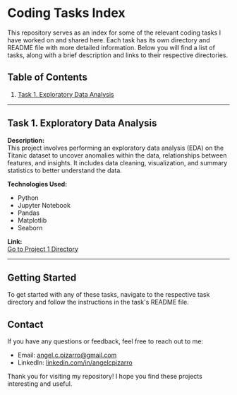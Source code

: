 # Coding Tasks Index

This repository serves as an index for some of the relevant coding tasks I have worked on and shared here. Each task has its own directory and README file with more detailed information. Below you will find a list of tasks, along with a brief description and links to their respective directories.

## Table of Contents

1. [Task 1. Exploratory Data Analysis](#Task-1.-Exploratory-Data-Analysis)

---

## Task 1. Exploratory Data Analysis

**Description:**  
This project involves performing an exploratory data analysis (EDA) on the Titanic dataset to uncover anomalies within the data, relationships between features, and insights. It includes data cleaning, visualization, and summary statistics to better understand the data.

**Technologies Used:**  
- Python
- Jupyter Notebook
- Pandas
- Matplotlib
- Seaborn

**Link:**  
[Go to Project 1 Directory](./Task-1.-Exploratory-Data-Analysis)

---

## Getting Started

To get started with any of these tasks, navigate to the respective task directory and follow the instructions in the task's README file.

## Contact

If you have any questions or feedback, feel free to reach out to me:

- Email: angel.c.pizarro@gmail.com
- LinkedIn: [linkedin.com/in/angelcpizarro](https://www.linkedin.com/in/angelcpizarro)

Thank you for visiting my repository! I hope you find these projects interesting and useful.
